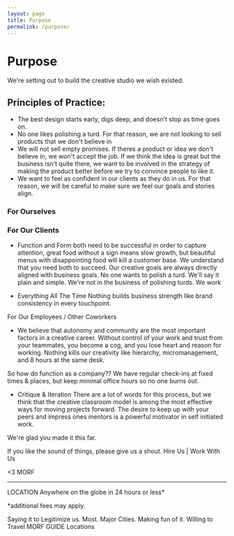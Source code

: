 ```yaml
---
layout: page
title: Purpose
permalink: /purpose/
---
```


# Purpose

We're setting out to build the creative studio we wish existed.

## Principles of Practice:

- The best design starts early, digs deep, and doesn't stop as time goes on.
- No one likes polishing a turd. For that reason, we are not looking to sell products that we don't believe in
- We will not sell empty promises. If theres a product or idea we don't believe in, we won't accept the job. If we think the idea is great but the business isn't quite there, we want to be involved in the strategy of making the product better before we try to convince people to like it.
- We want to feel as confident in our clients as they do in us. For that reason, we will be careful to make sure we feel our goals and stories align.


### For Ourselves

### For Our Clients

- Function and Form
both need to be successful in order to capture attention, great food without a sign means slow growth, but beautiful menus with disappointing food will kill a customer base. We understand that you need both to succeed.
Our creative goals are always directly aligned with business goals.
No one wants to polish a turd.
We'll say it plain and simple. We're not in the business of polishing turds.
We work

- Everything All The Time
Nothing builds business strength like brand consistency in every touchpoint.

For Our Employees / Other Coworkers

- We believe that autonomy and community are the most important factors in a creative career.
Without control of your work and trust from your teammates, you become a cog, and you lose heart and reason for working. Nothing kills our creativity like hierarchy, micromanagement, and 8 hours at the same desk.

So how do function as a company??
We have regular check-ins at fixed times & places, but keep minimal office hours so no one burns out.


- Critique & Iteration
There are a lot of words for this process, but we think that the creative classroom model is among the most effective ways for moving projects forward. The desire to keep up with your peers and impress ones mentors is a powerful motivator in self initiated work.

We're glad you made it this far.

If you like the sound of things, please give us a shout.
Hire Us | Work With Us

<3 MORF


------

LOCATION
Anywhere on the globe in 24 hours or less*

*additional fees may apply.

Saying it to Legitimize us.
Most. Major Cities.
Making fun of it.
Willing to Travel
MORF GUIDE
Locations

